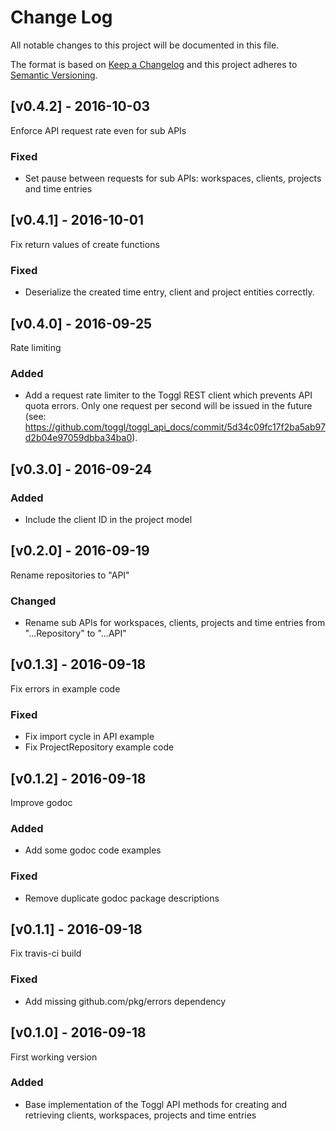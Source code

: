 # Change Log
All notable changes to this project will be documented in this file.

The format is based on [Keep a Changelog](http://keepachangelog.com/)
and this project adheres to [Semantic Versioning](http://semver.org/).

## [v0.4.2] - 2016-10-03

Enforce API request rate even for sub APIs

### Fixed

- Set pause between requests for sub APIs: workspaces, clients, projects and time entries

## [v0.4.1] - 2016-10-01

Fix return values of create functions

### Fixed
- Deserialize the created time entry, client and project entities correctly.

## [v0.4.0] - 2016-09-25

Rate limiting

### Added
- Add a request rate limiter to the Toggl REST client which prevents API quota errors. Only one request per second will be issued in the future (see: https://github.com/toggl/toggl_api_docs/commit/5d34c09fc17f2ba5ab97d2b04e97059dbba34ba0).

## [v0.3.0] - 2016-09-24

### Added
- Include the client ID in the project model

## [v0.2.0] - 2016-09-19

Rename repositories to "API"

### Changed
- Rename sub APIs for workspaces, clients, projects and time entries from "...Repository" to "...API"

## [v0.1.3] - 2016-09-18

Fix errors in example code

### Fixed
- Fix import cycle in API example
- Fix ProjectRepository example code

## [v0.1.2] - 2016-09-18

Improve godoc

### Added
- Add some godoc code examples

### Fixed
- Remove duplicate godoc package descriptions

## [v0.1.1] - 2016-09-18

Fix travis-ci build

### Fixed
- Add missing github.com/pkg/errors dependency

## [v0.1.0] - 2016-09-18

First working version

### Added
- Base implementation of the Toggl API methods for creating and retrieving clients, workspaces, projects and time entries
